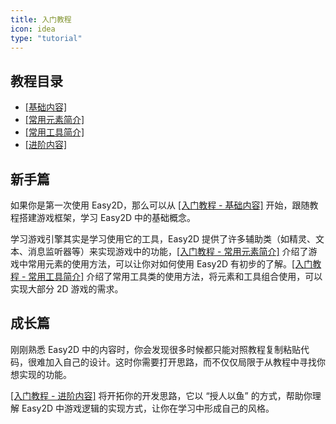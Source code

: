 ```yaml
---
title: 入门教程
icon: idea
type: "tutorial"
---
```


## 教程目录

- [[基础内容]](/tutorial/base.html)
- [[常用元素简介]](/tutorial/common.html)
- [[常用工具简介]](/tutorial/tools.html)
- [[进阶内容]](/tutorial/advanced.html)

## 新手篇

如果你是第一次使用 Easy2D，那么可以从 [[入门教程 - 基础内容]](/tutorial/base.html) 开始，跟随教程搭建游戏框架，学习 Easy2D 中的基础概念。

学习游戏引擎其实是学习使用它的工具，Easy2D 提供了许多辅助类（如精灵、文本、消息监听器等）来实现游戏中的功能，[[入门教程 - 常用元素简介]](/tutorial/common.html) 介绍了游戏中常用元素的使用方法，可以让你对如何使用 Easy2D 有初步的了解。[[入门教程 - 常用工具简介]](/tutorial/tools.html) 介绍了常用工具类的使用方法，将元素和工具组合使用，可以实现大部分 2D 游戏的需求。

## 成长篇

刚刚熟悉 Easy2D 中的内容时，你会发现很多时候都只能对照教程复制粘贴代码，很难加入自己的设计。这时你需要打开思路，而不仅仅局限于从教程中寻找你想实现的功能。

[[入门教程 - 进阶内容]](/tutorial/advanced.html) 将开拓你的开发思路，它以 “授人以鱼” 的方式，帮助你理解 Easy2D 中游戏逻辑的实现方式，让你在学习中形成自己的风格。